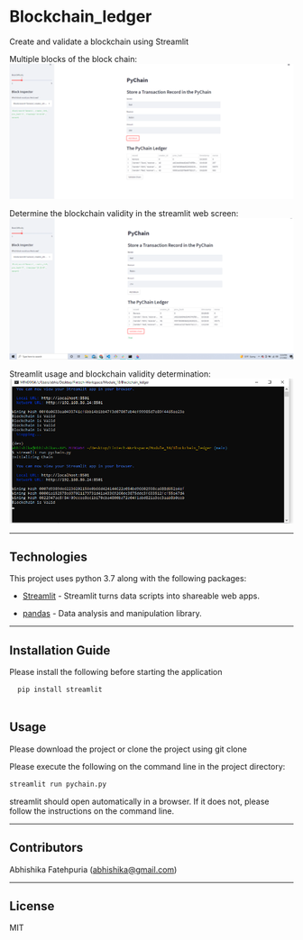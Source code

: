 # Blockchain_ledger

Create and validate a blockchain using Streamlit

Multiple blocks of the block chain:
![Screenshot 1](Images/blocks.png)

Determine the blockchain validity in the streamlit web screen:
![Screenshot 2](Images/validation.png)

Streamlit usage and blockchain validity determination:
![Screenshot 3](Images/terminal.png)

---

## Technologies

This project uses python 3.7 along with the following packages:

* [Streamlit](https://streamlit.io/) - Streamlit turns data scripts into shareable web apps.

* [pandas](https://github.com/pandas-dev/pandas) - Data analysis and manipulation library.

---

## Installation Guide

Please install the following before starting the application

```python
  pip install streamlit
 
```
## Usage

Please download the project or clone the project using git clone

Please execute the following on the command line in the project directory:

```python
streamlit run pychain.py
```
streamlit should open automatically in a browser. 
If it does not, please follow the instructions on the command line.

---

## Contributors

Abhishika Fatehpuria (abhishika@gmail.com)

---

## License

MIT
